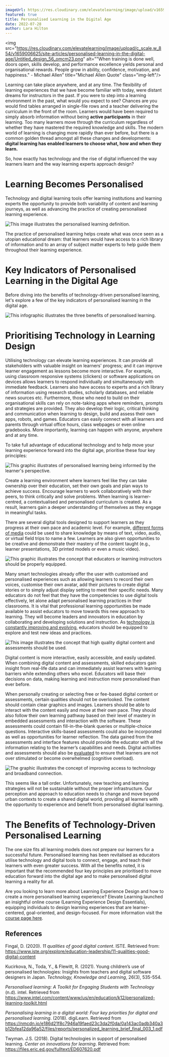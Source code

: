 ```yaml
---
imageUrl: https://res.cloudinary.com/elevatelearning/image/upload/v1659013569/site-articles/personalised-learning-in-the-digital-age/Blog_Banner_24_hjpyyr.png
featured: true
title: Personalised Learning in the Digital Age
date: 2022-07-28
author: Lara Hilton
---
```

<img src="https://res.cloudinary.com/elevatelearning/image/upload/c_scale,w_854/v1659006625/site-articles/personalised-learning-in-the-digital-age/Untitled_design_56_omcm23.png" alt=""When training is done well, doors open, skills develop, and performance excellence yields personal and organisational rewards. People grow in ability, confidence, motivation, and happiness." - Michael Allen" title="Michael Allen Quote" class="img-left"/>



Learning can take place anywhere, and at any time. The flexibility of learning experiences that we have become familiar with today, were distant dreams for instructors in the past. If you were to step into a learning environment in the past, what would you expect to see? Chances are you would find tables arranged in single-file rows and a teacher delivering the curriculum in the front of the room. Learners would have been required to simply absorb information without being **active participants** in their learning. Too many learners move through the curriculum regardless of whether they have mastered the required knowledge and skills. The modern world of learning is changing more rapidly than ever before, but there is a common golden thread amongst all these changes and developments: **digital learning has enabled learners to choose what, how and when they learn.** 

So, how exactly has technology and the rise of digital influenced the way learners learn and the way learning experts approach design?

# Learning Becomes Personalised

Technology and digital learning tools offer learning institutions and learning experts the opportunity to provide both variability of content and learning journeys, as well as advancing the practice of creating personalised learning experience.

<img src="https://res.cloudinary.com/elevatelearning/image/upload/c_scale,w_750/v1659006933/site-articles/personalised-learning-in-the-digital-age/Untitled_design_57_ceqaet.png" alt="This image illustrates the personalised learning definition." title="Personalised Learning Definition" class="img-center"/>

The practice of personalised learning helps create what was once seen as a utopian educational dream: that learners would have access to a rich library of information and to an array of subject matter experts to help guide them throughout their learning experience.

# Key Indicators of Personalised Learning in the Digital Age

Before diving into the benefits of technology-driven personalised learning, let's explore a few of the key indicators of personalised learning in the digital age.

<img src="https://res.cloudinary.com/elevatelearning/image/upload/c_scale,w_737/v1659009468/site-articles/personalised-learning-in-the-digital-age/THREE_BENEFITS_OF_PERSONALISED_LEARNING_1_rj8nyl.png" alt="This infographic illustrates the three benefits of personalised learning." title="The Three Benefits of Personalised Learning" class="img-center"/>



# Prioritising Technology in Learning Design

Utilising technology can elevate learning experiences. It can provide all stakeholders with valuable insight on learners' progress; and it can improve learner engagement as lessons become more interactive. For example, using classroom responsive systems (clickers) or software applications on devices allows learners to respond individually and simultaneously with immediate feedback. Learners also have access to experts and a rich library of information using research studies, scholarly databases, and reliable news sources etc. Furthermore, those who need to build on their organisational skills can rely on note-taking apps where reminders, prompts and strategies are provided. They also develop their logic, critical thinking and communication when learning to design, build and assess their own apps, robots, and games. Educators can easily connect with all learners and parents through virtual office hours, class webpages or even online gradebooks. More importantly, learning can happen with anyone, anywhere and at any time.

To take full advantage of educational technology and to help move your learning experience forward into the digital age, prioritise these four key principles: 

<img src="https://res.cloudinary.com/elevatelearning/image/upload/c_scale,w_750/v1659012230/site-articles/personalised-learning-in-the-digital-age/Personalised_Learning_-_Blog_Article_agzl34.png" alt="This graphic illustrates of personalised learning being informed by the learner's perspective." title="Personalised Learning Should Always Come From the Learner's Perspective" class="img-center"/>

Create a learning environment where learners feel like they can take ownership over their education, set their own goals and plan ways to achieve success. Encourage learners to work collaboratively with their peers, to think critically and solve problems. When learning is learner-centred, a contextualised and personalised curriculum is created. As a result, learners gain a deeper understanding of themselves as they engage in meaningful tasks. 

There are several digital tools designed to support learners as they progress at their own pace and academic level. For example, [different forms of media](https://files.eric.ed.gov/fulltext/ED607620.pdf) could be used to share knowledge by means of text, video, audio, or virtual field trips to name a few. Learners are also given opportunities to be creative and demonstrate their mastery of the content taught (e.g., learner presentations, 3D printed models or even a music video). 

<img src="https://res.cloudinary.com/elevatelearning/image/upload/c_scale,w_750/v1659012392/site-articles/personalised-learning-in-the-digital-age/Personalised_Learning_-_Blog_Article_1_uxdyco.png" alt="This graphic illustrates the concept that educators or learning instructors should be properly equipped." title="Educators or Learning Instructors Must Be Properly Equipped" class="img-center"/>

Many smart technologies already offer the user with customised and personalised experiences such as allowing learners to record their own voices, customise their own avatar, add their pictures to create digital stories or to simply adjust display setting to meet their specific needs. Many educators do not feel that they have the competencies to use digital tools effectively, let alone adapt personalised learning practices in their classrooms. It is vital that professional learning opportunities be made available to assist educators to move towards this new approach to learning. They will become leaders and innovators in education by collaborating and developing solutions and instruction. As [technology is constantly improving and evolving](https://nmcdn.io/e186d21f8c7946a19faed23c3da2f0da/0a143ac0adb340a3b12bfea12da96a52/files/reports/personalized_learning_brief_final_003_1.pdf), educators should be equipped to explore and test new ideas and practices.

<img src="https://res.cloudinary.com/elevatelearning/image/upload/c_scale,w_750/v1659012680/site-articles/personalised-learning-in-the-digital-age/Personalised_Learning_-_Blog_Article_2_lp4ctt.png" alt="This image illustrates the concept that high quality digital content and assessments should be used." title="Utilise High Quality Digital Content and Assessments" class="img-center"/>

Digital content is more interactive, easily accessible, and easily updated. When combining digital content and assessments, skilled educators gain insight from real-life data and can immediately assist learners with learning barriers while extending others who excel. Educators will base their decisions on data, making learning and instruction more personalised than ever before.

When personally creating or selecting free or fee-based digital content or assessments, certain qualities should not be overlooked. The content should contain clear graphics and images. Learners should be able to interact with the content easily and move at their own pace. They should also follow their own learning pathway based on their level of mastery in embedded assessments and interaction with the software. These assessments could contain fill-in-the-blank queries or multiple-choice questions. Interactive skills-based assessments could also be incorporated as well as opportunities for learner reflection. The data gained from the assessments and interface features should provide the educator with all the information relating to the learner’s capabilities and needs. Digital activities and assessments should also be [evaluated](https://www.iste.org/explore/education-leadership/11-qualities-good-digital-content) to ensure that learners are not over stimulated or become overwhelmed (cognitive overload). 

<img src="https://res.cloudinary.com/elevatelearning/image/upload/c_scale,w_750/v1659012966/site-articles/personalised-learning-in-the-digital-age/Personalised_Learning_-_Blog_Article_3_af9bmp.png" alt="The graphic illustrates the concept of improving access to technology and broadband connection." title="Improve Access to Technology Infrastructure and High-Speed Broadband Connection" class="img-center"/>



This seems like a tall order. Unfortunately, new teaching and learning strategies will not be sustainable without the proper infrastructure. Our perception and approach to education needs to change and move beyond urban contexts to create a shared digital world, providing all learners with the opportunity to experience and benefit from personalised digital learning. 

# The Benefits of Technology-Driven Personalised Learning

The one size fits all learning models does not prepare our learners for a successful future. Personalised learning has been revitalised as educators utilise technology and digital tools to connect, engage, and teach their learners with even greater success. With all the benefits noted, it is important that the recommended four key principles are prioritised to move education forward into the digital age and to make personalised digital learning a reality for all. 


Are you looking to learn more about Learning Experience Design and how to create a more personalised learning experience? Elevate Learning launched an insightful online course (Learning Experience Design Essentials), equipping individuals to design learning experiences that are learner-centered, goal-oriented, and design-focused. For more information visit the [course page here](https://www.elevatelearning.org/insights/launching-learning-experience-design-essentials/). 

## References

Fingal, D. (2020). *11 qualities of good digital content*. ISTE. Retrieved from: https://www.iste.org/explore/education-leadership/11-qualities-good-digital-content

Kucirkova, N., Toda, Y., & Flewitt, R. (2021). Young children’s use of personalised technologies: Insights from teachers and digital software designers in Japan. *Technology, Knowledge and Learning*, 26(3), 535-554.

*Personalised learning: A Toolkit for Engaging Students with Technology* (n.d). intel. Retrieved from https://www.intel.com/content/www/us/en/education/k12/personalized-learning-toolkit.html

*Personalising learning in a digital world: Four key priorities for digital and personalised learning*. (2018). digiLearn. Retrieved from https://nmcdn.io/e186d21f8c7946a19faed23c3da2f0da/0a143ac0adb340a3b12bfea12da96a52/files/reports/personalized_learning_brief_final_003_1.pdf

Twyman. J.S. (2018). Digital technologies in support of personalised learning. *Center on innovations for learning*. Retrieved from: https://files.eric.ed.gov/fulltext/ED607620.pdf